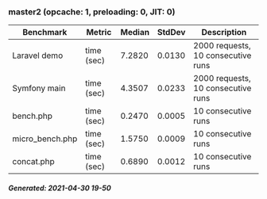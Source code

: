 ### master2 (opcache: 1, preloading: 0, JIT: 0)

|  Benchmark   |    Metric    |   Median    |    StdDev   | Description |
|--------------|--------------|-------------|-------------|-------------|
|Laravel demo|time (sec)|7.2820|0.0130|2000 requests, 10 consecutive runs|
|Symfony main|time (sec)|4.3507|0.0233|2000 requests, 10 consecutive runs|
|bench.php|time (sec)|0.2470|0.0005|10 consecutive runs|
|micro_bench.php|time (sec)|1.5750|0.0009|10 consecutive runs|
|concat.php|time (sec)|0.6890|0.0012|10 consecutive runs|

##### Generated: 2021-04-30 19-50
